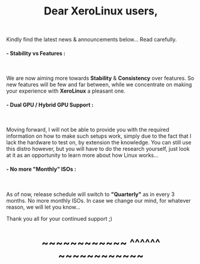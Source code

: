 # <center>Dear XeroLinux users,</center>
<br />

Kindly find the latest news &amp; announcements below… Read carefully.

#### - Stability vs Features :
<br />

We are now aiming more towards **Stability** & **Consistency** over features. So new features will be few and far between, while we concentrate on making your experience with **XeroLinux** a pleasant one.

#### - Dual GPU / Hybrid GPU Support :
<br />

Moving forward, I will not be able to provide you with the required information on how to make such setups work, simply due to the fact that I lack the hardware to test on, by extension the knowledge. You can still use this distro however, but you will have to do the research yourself, just look at it as an opportunity to learn more about how Linux works...

#### - No more "Monthly" ISOs :
<br />

As of now, release schedule will switch to **"Quarterly"** as in every 3 months. No more monthly ISOs. In case we change our mind, for whatever reason, we will let you know...

Thank you all for your continued support ;)

# <center>~~~~~~~~~~~~ ^^^^^^ ~~~~~~~~~~~~</center>
